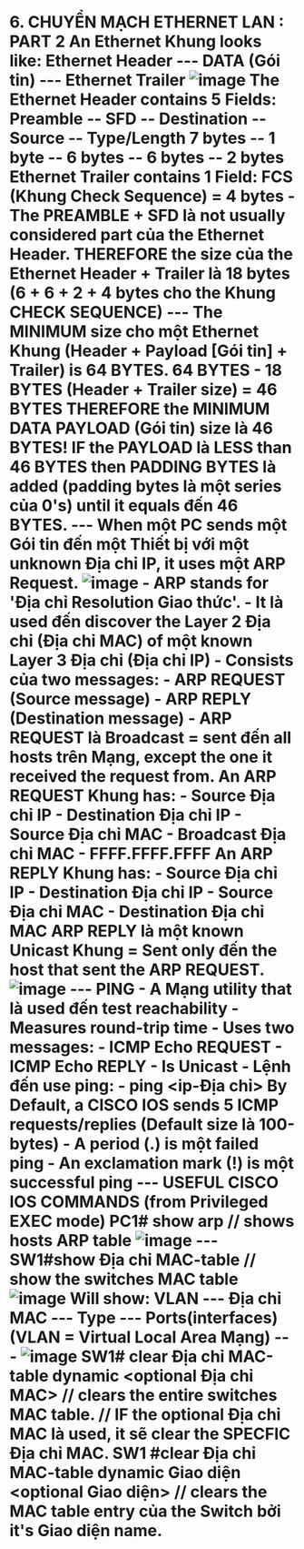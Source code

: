 # 6. CHUYỂN MẠCH ETHERNET LAN : PART 2 An Ethernet Khung looks like: Ethernet Header --- DATA (Gói tin) --- Ethernet Trailer ![image](https://github.com/psaumur/CCNA/assets/106411237/27c1877f-57d7-44ea-8c64-b0ec2b308ad0) The Ethernet Header contains 5 Fields: Preamble -- SFD -- Destination -- Source -- Type/Length 7 bytes -- 1 byte -- 6 bytes -- 6 bytes -- 2 bytes Ethernet Trailer contains 1 Field: FCS (Khung Check Sequence) = 4 bytes - The PREAMBLE + SFD là not usually considered part của the Ethernet Header. THEREFORE the size của the Ethernet Header + Trailer là 18 bytes (6 + 6 + 2 + 4 bytes cho the Khung CHECK SEQUENCE) --- The MINIMUM size cho một Ethernet Khung (Header + Payload [Gói tin] + Trailer) is 64 BYTES. 64 BYTES - 18 BYTES (Header + Trailer size) = 46 BYTES THEREFORE the MINIMUM DATA PAYLOAD (Gói tin) size là 46 BYTES! IF the PAYLOAD là LESS than 46 BYTES then PADDING BYTES là added (padding bytes là một series của 0's) until it equals đến 46 BYTES. --- When một PC sends một Gói tin đến một Thiết bị với một unknown Địa chỉ IP, it uses một ARP Request. ![image](https://github.com/psaumur/CCNA/assets/106411237/e2d0e5d2-7c98-4671-b356-903132fd7525) - ARP stands for 'Địa chỉ Resolution Giao thức'. - It là used đến discover the Layer 2 Địa chỉ (Địa chỉ MAC) of một known Layer 3 Địa chỉ (Địa chỉ IP) - Consists của two messages: - ARP REQUEST (Source message) - ARP REPLY (Destination message) - ARP REQUEST là Broadcast = sent đến all hosts trên Mạng, except the one it received the request from. An ARP REQUEST Khung has: - Source Địa chỉ IP - Destination Địa chỉ IP - Source Địa chỉ MAC - Broadcast Địa chỉ MAC - FFFF.FFFF.FFFF An ARP REPLY Khung has: - Source Địa chỉ IP - Destination Địa chỉ IP - Source Địa chỉ MAC - Destination Địa chỉ MAC ARP REPLY là một known Unicast Khung = Sent only đến the host that sent the ARP REQUEST. ![image](https://github.com/psaumur/CCNA/assets/106411237/914cdf2a-c631-47e5-80f9-46e32ebed311) --- PING - A Mạng utility that là used đến test reachability - Measures round-trip time - Uses two messages: - ICMP Echo REQUEST - ICMP Echo REPLY - Is Unicast - Lệnh đến use ping: - ping <ip-Địa chỉ> By Default, a CISCO IOS sends 5 ICMP requests/replies (Default size là 100-bytes) - A period (.) is một failed ping - An exclamation mark (!) is một successful ping --- USEFUL CISCO IOS COMMANDS (from Privileged EXEC mode) PC1# show arp // shows hosts ARP table ![image](https://github.com/psaumur/CCNA/assets/106411237/da199d21-4f41-485e-8917-ca8e3d789617) --- SW1#show Địa chỉ MAC-table // show the switches MAC table ![image](https://github.com/psaumur/CCNA/assets/106411237/c1cd95dd-7742-4703-9487-946652c95485) Will show: VLAN --- Địa chỉ MAC --- Type --- Ports(interfaces) (VLAN = Virtual Local Area Mạng) --- ![image](https://github.com/psaumur/CCNA/assets/106411237/657b054b-a90c-4e5f-8544-2a51082cb631) SW1# clear Địa chỉ MAC-table dynamic <optional Địa chỉ MAC> // clears the entire switches MAC table. // IF the optional Địa chỉ MAC là used, it sẽ clear the SPECFIC Địa chỉ MAC. SW1 #clear Địa chỉ MAC-table dynamic Giao diện <optional Giao diện> // clears the MAC table entry của the Switch bởi it's **Giao diện n**ame. 